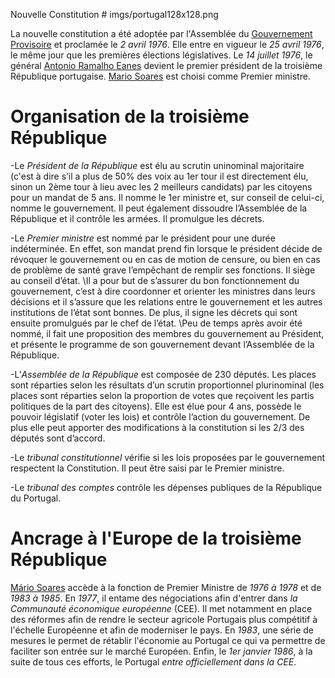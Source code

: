 Nouvelle Constitution # imgs/portugal128x128.png

La nouvelle constitution a été adoptée par l'Assemblée du [Gouvernement Provisoire](articles/07_Gouvernement_Prov.md) et proclamée le *2 avril 1976*.
Elle entre en vigueur le *25 avril 1976*, le même jour que les premières élections législatives.
Le *14 juillet 1976*, le général [Antonio Ramalho Eanes](articles/12_antonio_eanes.md) devient le premier président de la troisième République portugaise. [Mario Soares](articles/10_mario_soares.md) est choisi comme Premier ministre.

# Organisation de la troisième République

-Le *Président de la République* est élu au scrutin uninominal majoritaire (c'est à dire s’il a plus de 50% des voix au 1er tour il est directement élu, sinon un 2ème tour à lieu avec les 2 meilleurs candidats) par les citoyens pour un mandat de 5 ans. Il nomme le 1er ministre et, sur conseil de celui-ci, nomme le gouvernement. Il peut également dissoudre l’Assemblée de la République et il contrôle les armées. Il promulgue les décrets.

-Le *Premier ministre* est nommé par le président pour une durée indéterminée. En effet, son mandat prend fin lorsque le président décide de révoquer le gouvernement ou en cas de motion de censure, ou bien en cas de problème de santé grave l’empêchant de remplir ses fonctions. Il siège au conseil d’état.
\Il a pour but de s’assurer du bon fonctionnement du gouvernement, c’est à dire coordonner et orienter les ministres dans leurs décisions et il s’assure que les relations entre le gouvernement et les autres institutions de l’état sont bonnes. De plus, il signe les décrets qui sont ensuite promulgués par le chef de l’état.
\Peu de temps après avoir été nommé, il fait une proposition des membres du gouvernement au Président, et présente le programme de son gouvernement devant l’Assemblée de la République.

-L’*Assemblée de la République* est composée de 230 députés. Les places sont réparties selon les résultats d’un scrutin proportionnel plurinominal (les places sont réparties selon la proportion de votes que reçoivent les partis politiques de la part des citoyens). Elle est élue pour 4 ans, possède le pouvoir législatif (voter les lois) et contrôle l’action du gouvernement. De plus elle peut apporter des modifications à la constitution si les 2/3 des députés sont d’accord.

-Le *tribunal constitutionnel* vérifie si les lois proposées par le gouvernement respectent la Constitution. Il peut être saisi par le Premier ministre.

-Le *tribunal des comptes* contrôle les dépenses publiques de la République du Portugal.


# Ancrage à l'Europe de la troisième République

[Mário Soares](articles/10_mario_soares.md) accède à la fonction de Premier Ministre de *1976 à 1978* et de *1983 à 1985*. En *1977*, il entame des négociations afin d'entrer dans *la Communauté économique européenne* (CEE). Il met notamment en place des réformes afin de rendre le secteur agricole Portugais plus compétitif à l'échelle Européenne et afin de moderniser le pays.
En *1983*, une série de mesures le permet de rétablir l'économie au Portugal ce qui va permettre de faciliter son entrée sur le marché Européen.
Enfin, le *1er janvier 1986*, à la suite de tous ces efforts, le Portugal *entre officiellement dans la CEE*.